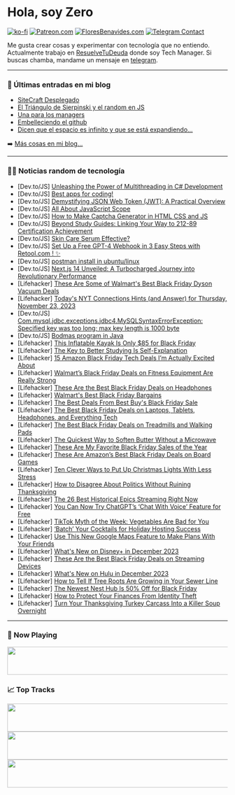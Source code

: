 # Hola, soy Zero

[![ko-fi](https://ko-fi.com/img/githubbutton_sm.svg)](https://ko-fi.com/J3J4N0LUK)
[![Patreon.com](https://img.shields.io/endpoint.svg?url=https%3A%2F%2Fshieldsio-patreon.vercel.app%2Fapi%3Fusername%3Dzerodragon%26type%3Dpatrons&style=for-the-badge)](https://patreon.com/zerodragon)
[![FloresBenavides.com](https://img.shields.io/website?down_message=oops&label=MiBlog&style=for-the-badge&up_message=online&url=https%3A%2F%2Ffloresbenavides.com)](https://floresbenavides.com)
[![Telegram Contact](https://img.shields.io/badge/escr%C3%ADbeme-ZeroDragon-%2326A5E4?style=for-the-badge&logo=telegram)](https://t.me/zerodragon)

Me gusta crear cosas y experimentar con tecnología que no entiendo.
Actualmente trabajo en [ResuelveTuDeuda](http://github.com/resuelve) donde soy Tech Manager.
Si buscas chamba, mandame un mensaje en [telegram](https://t.me/zerodragon).

---

### 📕 Últimas entradas en mi blog
<!-- BLOG-POST-LIST:START -->
- [SiteCraft Desplegado](https://floresbenavides.com/sitecraft-desplegado/)
- [El Triángulo de Sierpinski y el random en JS](https://floresbenavides.com/el-triangulo-de-sierpinski-y-el-random-en-js/)
- [Una para los managers](https://floresbenavides.com/una-para-los-managers/)
- [Embelleciendo el github](https://floresbenavides.com/embelleciendo-el-github/)
- [Dicen que el espacio es infinito y que se está expandiendo…](https://floresbenavides.com/dicen-que-el-espacio-es-infinito-y-que-se-esta-expandiendo/)
<!-- BLOG-POST-LIST:END -->

➡️ [Más cosas en mi blog...](https://floresbenavides.com)

---

### 👨‍💻 Noticias random de tecnología
<!-- TECH-POSTS:START -->
- [Dev.to/JS] [Unleashing the Power of Multithreading in C# Development](https://dev.to/iamcymentho/unleashing-the-power-of-multithreading-in-c-development-dnj)
- [Dev.to/JS] [Best apps for coding!](https://dev.to/appslikerthese/best-apps-for-coding-2lpb)
- [Dev.to/JS] [Demystifying JSON Web Token &lpar;JWT&rpar;: A Practical Overview](https://dev.to/princam/demystifying-json-web-token-jwt-a-practical-overview-1kp0)
- [Dev.to/JS] [All About JavaScript Scope](https://dev.to/musfiquahaque/all-about-javascript-scope-1api)
- [Dev.to/JS] [How to Make Captcha Generator in HTML CSS and JS](https://dev.to/onlineittutstutorials/how-to-make-captcha-generator-in-html-css-and-js-4ak9)
- [Dev.to/JS] [Beyond Study Guides: Linking Your Way to 212-89 Certification Achievement](https://dev.to/21289examdumps/beyond-study-guides-linking-your-way-to-212-89-certification-achievement-183c)
- [Dev.to/JS] [Skin Care Serum Effective?](https://dev.to/hydrossentialreview/skin-care-serum-effective-9ee)
- [Dev.to/JS] [Set Up a Free GPT-4 Webhook in 3 Easy Steps with Retool.com ! ✨](https://dev.to/benoitpetit/set-up-a-free-gpt-4-webhook-in-3-easy-steps-with-retoolcom--339)
- [Dev.to/JS] [postman install in ubuntu/linux](https://dev.to/karakib2k18/postman-install-in-ubuntulinux-5086)
- [Dev.to/JS] [Next.js 14 Unveiled: A Turbocharged Journey into Revolutionary Performance](https://dev.to/haseebmirza/nextjs-14-unveiled-a-turbocharged-journey-into-revolutionary-performance-3604)
- [Lifehacker] [These Are Some of Walmart&#39;s Best Black Friday Dyson Vacuum Deals](https://lifehacker.com/home/best-black-friday-dyson-vacuum-deals-2023)
- [Lifehacker] [Today&#39;s NYT Connections Hints &lpar;and Answer&rpar; for Thursday, November 23, 2023](https://lifehacker.com/entertainment/nyt-connections-answer-today-november-23-2023)
- [Dev.to/JS] [Com.mysql.jdbc.exceptions.jdbc4.MySQLSyntaxErrorException: Specified key was too long; max key length is 1000 byte](https://dev.to/javatute673/commysqljdbcexceptionsjdbc4mysqlsyntaxerrorexception-specified-key-was-too-long-max-key-length-is-1000-byte-4akm)
- [Dev.to/JS] [Bodmas program in Java](https://dev.to/javatute673/bodmas-program-in-java-e0k)
- [Lifehacker] [This Inflatable Kayak Is Only $85 for Black Friday](https://lifehacker.com/travel/sevylor-k5-inflatable-kayak-sale-black-friday)
- [Lifehacker] [The Key to Better Studying Is Self-Explanation](https://lifehacker.com/family/self-explanation-study-method)
- [Lifehacker] [15 Amazon Black Friday Tech Deals I’m Actually Excited About](https://lifehacker.com/tech/best-amazon-early-black-friday-tech-deals)
- [Lifehacker] [Walmart’s Black Friday Deals on Fitness Equipment Are Really Strong](https://lifehacker.com/health/walmart-best-flack-friday-deals-fitness-equipment)
- [Lifehacker] [These Are the Best Black Friday Deals on Headphones](https://lifehacker.com/tech/best-black-friday-headphone-deals)
- [Lifehacker] [Walmart&#39;s Best Black Friday Bargains](https://lifehacker.com/money/walmarts-best-black-friday-bargains)
- [Lifehacker] [The Best Deals From Best Buy&#39;s Black Friday Sale](https://lifehacker.com/best-buys-black-friday-calendar-1850942632)
- [Lifehacker] [The Best Black Friday Deals on Laptops, Tablets, Headphones, and Everything Tech](https://lifehacker.com/tech/best-black-friday-deals-laptops-tablets-headphones)
- [Lifehacker] [The Best Black Friday Deals on Treadmills and Walking Pads](https://lifehacker.com/health/black-friday-deals-treadmills-and-walking-pads)
- [Lifehacker] [The Quickest Way to Soften Butter Without a Microwave](https://lifehacker.com/food-drink/soften-butter-quickly-without-microwave)
- [Lifehacker] [These Are My Favorite Black Friday Sales of the Year](https://lifehacker.com/money/best-black-friday-deals-2023)
- [Lifehacker] [These Are Amazon’s Best Black Friday Deals on Board Games](https://lifehacker.com/entertainment/amazon-black-friday-deals-on-board-games)
- [Lifehacker] [Ten Clever Ways to Put Up Christmas Lights With Less Stress](https://lifehacker.com/home/christmas-light-decorating-hacks)
- [Lifehacker] [How to Disagree About Politics Without Ruining Thanksgiving](https://lifehacker.com/family/how-to-talk-about-politics-without-ruining-thanksgiving)
- [Lifehacker] [The 26 Best Historical Epics Streaming Right Now](https://lifehacker.com/entertainment/best-historical-epics-streaming)
- [Lifehacker] [You Can Now Try ChatGPT’s ‘Chat With Voice’ Feature for Free](https://lifehacker.com/tech/chatgpt-voice-chat-now-free)
- [Lifehacker] [TikTok Myth of the Week: Vegetables Are Bad for You](https://lifehacker.com/health/tiktok-myth-vegetables-are-bad-for-you)
- [Lifehacker] [‘Batch’ Your Cocktails for Holiday Hosting Success](https://lifehacker.com/food-drink/holiday-cocktail-batching)
- [Lifehacker] [Use This New Google Maps Feature to Make Plans With Your Friends](https://lifehacker.com/tech/use-google-maps-lists-to-make-plans-with-friends)
- [Lifehacker] [What&#39;s New on Disney+ in December 2023](https://lifehacker.com/entertainment/disney-plus-december-2023)
- [Lifehacker] [These Are the Best Black Friday Deals on Streaming Devices](https://lifehacker.com/tech/black-friday-streaming-devices)
- [Lifehacker] [What&#39;s New on Hulu in December 2023](https://lifehacker.com/entertainment/new-releases-hulu-december-2023)
- [Lifehacker] [How to Tell If Tree Roots Are Growing in Your Sewer Line](https://lifehacker.com/home/cleaning-tree-roots-in-sewer-line)
- [Lifehacker] [The Newest Nest Hub Is 50% Off for Black Friday](https://lifehacker.com/tech/google-nest-hub-black-friday-deal)
- [Lifehacker] [How to Protect Your Finances From Identity Theft](https://lifehacker.com/money/how-to-protect-your-finances-from-identity-theft)
- [Lifehacker] [Turn Your Thanksgiving Turkey Carcass Into a Killer Soup Overnight](https://lifehacker.com/food-drink/best-turkey-soup-recipe)<!-- TECH-POSTS:END -->

---

### 🎵 Now Playing
<a href="https://spotify-now-playing-dun.vercel.app/now-playing?open"><img src="https://spotify-now-playing-dun.vercel.app/now-playing" width="540" height="64"></a>

### 📈 Top Tracks
<a href="https://spotify-now-playing-dun.vercel.app/top-tracks?i=1&open"><img src="https://spotify-now-playing-dun.vercel.app/top-tracks?i=1" width="540" height="64"></a>
<a href="https://spotify-now-playing-dun.vercel.app/top-tracks?i=2&open"><img src="https://spotify-now-playing-dun.vercel.app/top-tracks?i=2" width="540" height="64"></a>
<a href="https://spotify-now-playing-dun.vercel.app/top-tracks?i=3&open"><img src="https://spotify-now-playing-dun.vercel.app/top-tracks?i=3" width="540" height="64"></a>
